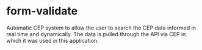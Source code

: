 # form-validate

Automatic CEP system to allow the user to search the CEP data informed in real time and dynamically. The data is pulled through the API via CEP in which it was used in this application.
